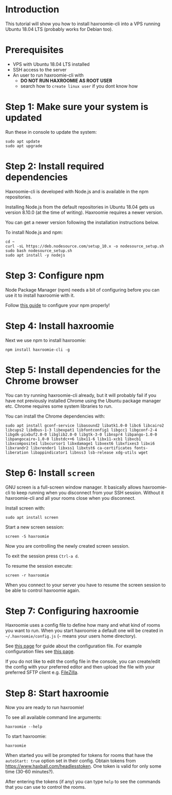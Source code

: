 # Introduction

This tutorial will show you how to install haxroomie-cli into a VPS running Ubuntu 18.04 LTS (probably works for Debian too).

# Prerequisites

- VPS with Ubuntu 18.04 LTS installed
- SSH access to the server
- An user to run haxroomie-cli with 
  - **DO NOT RUN HAXROOMIE AS ROOT USER**
  - search how to `create linux user` if you dont know how

# Step 1: Make sure your system is updated

Run these in console to update the system:
```
sudo apt update
sudo apt upgrade
```

# Step 2: Install required dependencies

Haxroomie-cli is developed with Node.js and is available in the npm repositories.

Installing Node.js from the default repositories in Ubuntu 18.04 gets us version 8.10.0 (at the time of writing).
Haxroomie requires a newer version.

You can get a newer version following the installation instructions below.

To install Node.js and npm:
```
cd ~
curl -sL https://deb.nodesource.com/setup_10.x -o nodesource_setup.sh
sudo bash nodesource_setup.sh
sudo apt install -y nodejs
```

# Step 3: Configure npm

Node Package Manager (npm) needs a bit of configuring before you can use it to
install haxroomie with it.

Follow 
[this guide](https://medium.com/@sifium/using-npm-install-without-sudo-2de6f8a9e1a3)
to configure your npm properly!

# Step 4: Install haxroomie

Next we use npm to install haxroomie:
```
npm install haxroomie-cli -g
```

# Step 5: Install dependencies for the Chrome browser

You can try running haxroomie-cli already, but it will probably fail if you have not previously installed Chrome using the Ubuntu package manager etc. Chrome requires some system libraries to run.

You can install the Chrome dependencies with:
```
sudo apt install gconf-service libasound2 libatk1.0-0 libc6 libcairo2 libcups2 libdbus-1-3 libexpat1 libfontconfig1 libgcc1 libgconf-2-4 libgdk-pixbuf2.0-0 libglib2.0-0 libgtk-3-0 libnspr4 libpango-1.0-0 libpangocairo-1.0-0 libstdc++6 libx11-6 libx11-xcb1 libxcb1 libxcomposite1 libxcursor1 libxdamage1 libxext6 libxfixes3 libxi6 libxrandr2 libxrender1 libxss1 libxtst6 ca-certificates fonts-liberation libappindicator1 libnss3 lsb-release xdg-utils wget
```

# Step 6: Install `screen`

GNU screen is a full-screen window manager. It basically allows haxroomie-cli to keep running when you disconnect from your SSH session. Without it haxroomie-cli and all your rooms close when you disconnect.

Install screen with:
```
sudo apt install screen
```

Start a new screen session:
```
screen -S haxroomie
```

Now you are controlling the newly created screen session.

To exit the session press `Ctrl-a d`.

To resume the session execute:
```
screen -r haxroomie
```

When you connect to your server you have to resume the screen session to be able to control haxroomie again.

# Step 7: Configuring haxroomie

Haxroomie uses a config file to define how many and what kind of rooms you want to run.
When you start haxroomie a default one will be created in `~/.haxroomie/config.js`
(`~` means your users home directory).

See [this page](https://morko.github.io/haxroomie/tutorial-haxroomie-cli-config.html)
for guide about the configuration file. For example configuration files see
[this page](https://github.com/morko/haxroomie/tree/master/packages/haxroomie-cli/examples/configs).

If you do not like to edit the config file in the console, you can create/edit the config with your preferred editor and then upload the file with your preferred SFTP client e.g. [FileZilla](https://filezilla-project.org/).

# Step 8: Start haxroomie

Now you are ready to run haxroomie!

To see all available command line arguments:
```
haxroomie --help
```

To start haxroomie:
```
haxroomie
```

When started you will be prompted for tokens for rooms that have the `autoStart: true` option set in their config. Obtain tokens from <https://www.haxball.com/headlesstoken>. One token is valid for only some time (30-60 minutes?).

After entering the tokens (if any) you can type `help` to see the commands that you can use to control the rooms.

